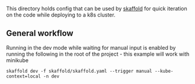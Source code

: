 This directory holds config that can be used by [skaffold](https://skaffold.dev/) for quick iteration on the code while deploying to a k8s cluster.

## General workflow

Running in the dev mode while waiting for manual input is enabled by running the following in the root of the project - this example will work with minikube

```console
skaffold dev -f skaffold/skaffold.yaml --trigger manual --kube-context=local -n dev
```

